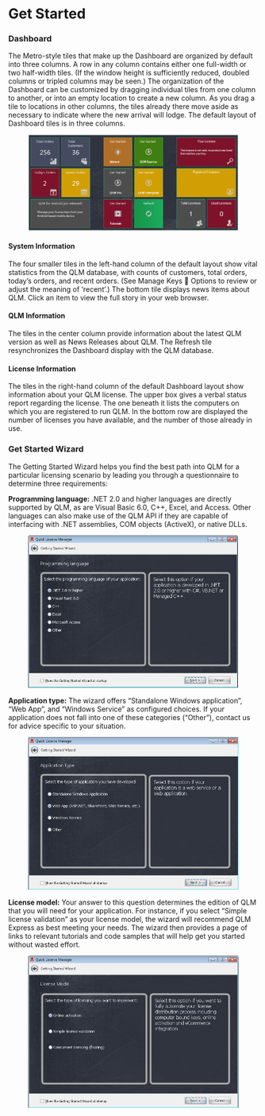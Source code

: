 # Get Started

### Dashboard

The Metro-style tiles that make up the Dashboard are organized by default into three columns. A row in any column contains either one full-width or two half-width tiles. (If the window height is sufficiently reduced, doubled columns or tripled columns may be seen.) The organization of the Dashboard can be customized by dragging individual tiles from one column to another, or into an empty location to create a new column. As you drag a tile to locations in other columns, the tiles already there move aside as necessary to indicate where the new arrival will lodge. The default layout of Dashboard tiles is in three columns.

<figure><img src="../../.gitbook/assets/image (3) (1) (1).png" alt=""><figcaption></figcaption></figure>

#### System Information

The four smaller tiles in the left-hand column of the default layout show vital statistics from the QLM database, with counts of customers, total orders, today’s orders, and recent orders. (See Manage Keys  Options to review or adjust the meaning of ‘recent’.) The bottom tile displays news items about QLM. Click an item to view the full story in your web browser.

#### QLM Information

The tiles in the center column provide information about the latest QLM version as well as News Releases about QLM. The Refresh tile resynchronizes the Dashboard display with the QLM database.

#### License Information

The tiles in the right-hand column of the default Dashboard layout show information about your QLM license. The upper box gives a verbal status report regarding the license. The one beneath it lists the computers on which you are registered to run QLM. In the bottom row are displayed the number of licenses you have available, and the number of those already in use.

### Get Started Wizard

The Getting Started Wizard helps you find the best path into QLM for a particular licensing scenario by leading you through a questionnaire to determine three requirements:

**Programming language:** .NET 2.0 and higher languages are directly supported by QLM, as are Visual Basic 6.0, C++, Excel, and Access. Other languages can also make use of the QLM API if they are capable of interfacing with .NET assemblies, COM objects (ActiveX), or native DLLs.

<figure><img src="../../.gitbook/assets/image (4) (1) (1).png" alt=""><figcaption></figcaption></figure>

**Application type:** The wizard offers “Standalone Windows application”, “Web App”, and “Windows Service” as configured choices. If your application does not fall into one of these categories (“Other”), contact us for advice specific to your situation.

<figure><img src="../../.gitbook/assets/image (5).png" alt=""><figcaption></figcaption></figure>

**License model:** Your answer to this question determines the edition of QLM that you will need for your application. For instance, if you select “Simple license validation” as your license model, the wizard will recommend QLM Express as best meeting your needs. The wizard then provides a page of links to relevant tutorials and code samples that will help get you started without wasted effort.

<figure><img src="../../.gitbook/assets/image (6).png" alt=""><figcaption></figcaption></figure>

